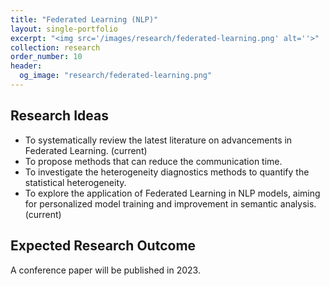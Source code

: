 ```yaml
---
title: "Federated Learning (NLP)"
layout: single-portfolio
excerpt: "<img src='/images/research/federated-learning.png' alt=''>"
collection: research
order_number: 10
header: 
  og_image: "research/federated-learning.png"
---
```


## Research Ideas
- To systematically review the latest literature on advancements in Federated Learning. (current)
- To propose methods that can reduce the communication time.
- To investigate the heterogeneity diagnostics methods to quantify the statistical heterogeneity.
- To explore the application of Federated Learning in NLP models, aiming for personalized model training and improvement in semantic analysis. (current)

## Expected Research Outcome
A conference paper will be published in 2023.